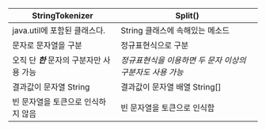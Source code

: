 |StringTokenizer|Split()|
|---|---|
|java.util에 포함된 클래스다.|String 클래스에 속해있는 메소드|
|문자로 문자열을 구분|정규표현식으로 구분|
|오직 단 _**한**_ 문자의 구분자만 사용 가능|_정규표현식을 이용하면 두 문자 이상의 구분자도 사용 가능_|
|결과값이 문자열 String|결과값이 문자열 배열 String[]|
|빈 문자열을 토큰으로 인식하지 않음|빈 문자열을 토큰으로 인식함|
